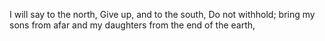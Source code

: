 I will say to the north, Give up, and to the south, Do not withhold; bring my sons from afar and my daughters from the end of the earth,
